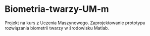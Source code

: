 # Biometria-twarzy-UM-m
Projekt na kurs z Uczenia Maszynowego. Zaprojektowanie prototypu rozwiązania biometrii twarzy w środowisku Matlab.
